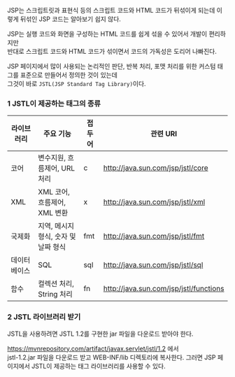 JSP는 스크립트릿과 표현식 등의 스크립트 코드와 HTML 코드가 뒤섞이게 되는데 이렇게 뒤섞인 JSP 코드는 알아보기 쉽지 않다.

JSP는 실행 코드와 화면을 구성하는 HTML 코드를 쉽게 섞을 수 있어서 개발이 편리하지만  
반대로 스크립트 코드와 HTML 코드가 섞이면서 코드의 가독성은 도리어 나빠진다.

JSP 페이지에서 많이 사용되는 논리적인 판단, 반복 처리, 포맷 처리를 위한 커스텀 태그를 표준으로 만들어서 정의한 것이 있는데  
그것이 바로 `JSTL(JSP Standard Tag Library)`이다.

### 1 JSTL이 제공하는 태그의 종류

| 라이브러리 | 주요 기능 | 접두어 | 관련 URI | 
| --- | --- | --- | --- | 
| 코어 | 변수지원, 흐름제어, URL 처리 | c | http://java.sun.com/jsp/jstl/core | 
| XML | XML 코어, 흐름제어, XML 변환 | x | http://java.sun.com/jsp/jstl/xml | 
| 국제화 | 지역, 메시지 형식, 숫자 및 날짜 형식 | fmt | http://java.sun.com/jsp/jstl/fmt | 
| 데이터베이스 | SQL | sql | http://java.sun.com/jsp/jstl/sql | 
| 함수 | 컬렉션 처리, String 처리 | fn | http://java.sun.com/jsp/jstl/functions | 

### 2 JSTL 라이브러리 받기

JSTL을 사용하려면 JSTL 1.2를 구현한 jar 파일을 다운로드 받아야 한다. 

https://mvnrepository.com/artifact/javax.servlet/jstl/1.2 에서  
jstl-1.2.jar 파일을 다운로드 받고 WEB-INF/lib 디렉토리에 복사한다. 그러면 JSP 페이지에서 JSTL이 제공하는 태그 라이브러리를 사용할 수 있다.

